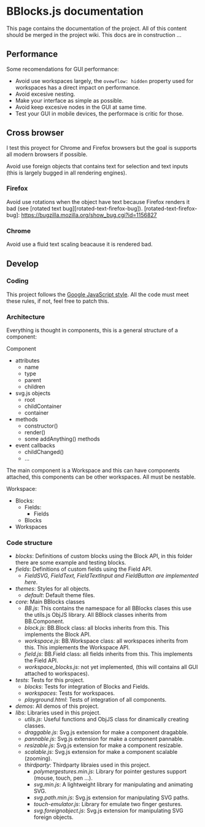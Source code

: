 # BBlocks.js documentation

This page contains the documentation of the project. All of this content should be merged in the project wiki. This docs are in construction ...

## Performance

Some recomendations for GUI performance:

- Avoid use workspaces largely, the `ovewflow: hidden` property used for workspaces has a direct impact on performance.
- Avoid excesive nesting.
- Make your interface as simple as possible.
- Avoid keep excesive nodes in the GUI at same time.
- Test your GUI in mobile devices, the performace is critic for those.

## Cross browser

I test this proyect for Chrome and Firefox browsers but the goal is supports all modern browsers if possible.

Avoid use foreign objects that contains text for selection and text inputs (this is largely bugged in all rendering engines).

### Firefox

Avoid use rotations when the object have text because Firefox renders it bad (see [rotated text bug][rotated-text-firefox-bug]).
[rotated-text-firefox-bug]: https://bugzilla.mozilla.org/show_bug.cgi?id=1156827

### Chrome

Avoid use a fluid text scaling beacause it is rendered bad.

## Develop

### Coding

This project follows the [Google JavaScript style][google-js-style]. All the code must meet these rules, if not, feel free to patch this.

[google-js-style]: https://google-styleguide.googlecode.com/svn/trunk/javascriptguide.xml

### Architecture

Everything is thought in components, this is a general structure of a component:

Component
  - attributes
    - name
    - type
    - parent
    - children
  - svg.js objects
    - root
    - childContainer
    - container
  - methods
    - constructor()
    - render()
    - some addAnything() methods
  - event callbacks
    - childChanged()
    - ...

The main component is a Workspace and this can have components attached, this components can be other workspaces. All must be nestable.

Workspace:
  - Blocks:
    - Fields:
      - Fields
    - Blocks
  - Workspaces

### Code structure

- *blocks*: Definitions of custom blocks using the Block API, in this folder there are some example and testing blocks.
- *fields*:  Definitions of custom fields using the Field API.
  - *FieldSVG, FieldText, FieldTextInput and FieldButton are implemented here*.
- *themes*: Styles for all objects.
  - *default*: Default theme files.
- *core*: Main BBlocks classes
  - *BB.js*: This contains the namespace for all BBlocks clases this use the utils.js ObjJS library. All BBlock classes inherits from BB.Component.
  - *block.js*: BB.Block class: all blocks inherits from this. This implements the Block API.
  - *workspace.js*: BB.Workspace class: all workspaces inherits from this. This implements the Workspace API.
  - *field.js*: BB.Field class: all fields inherits from this. This implements the Field API.
  - *workspace_blocks.js*: not yet implemented, (this will contains all GUI attached to workspaces).
- *tests*: Tests for this project.
  - *blocks*: Tests for integration of Blocks and Fields.
  - *workspaces*: Tests for workspaces.
  - *playground.html*: Tests of integration of all components.
- *demos*: All demos of this project.
- *libs*: Libraries used in this project.
  - *utils.js*: Useful functions and ObjJS class for dinamically creating classes.
  - *draggable.js*: Svg.js extension for make a component dragabble.
  - *pannable.js*: Svg.js extension for make a component pannable.
  - *resizable.js*: Svg.js extension for make a component resizable.
  - *scalable.js*: Svg.js extension for make a component scalable (zooming).
  - *thirdparty*: Thirdparty libraies used in this project.
    - *polymergestures.min.js*: Library for pointer gestures support (mouse, touch, pen ...).
    - *svg.min.js*: A lightweight library for manipulating and animating SVG.
    - *svg.path.min.js*: Svg.js extension for manipulating SVG paths.
    - *touch-emulator.js*: Library for emulate two finger gestures.
    - *svg.foreignobject.js*: Svg.js extension for manipulating SVG foreign objects.

